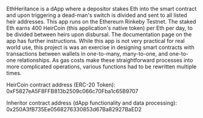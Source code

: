 EthHeritance is a dApp where a depositor stakes Eth into the smart contract and upon triggering a dead-man's switch is divided and sent to all listed heir addresses. This app runs on the Ethereum Rinkeby Testnet. The staked Eth earns 400 HeirCoin (this application's native token) per Eth per day, to be divided between heirs upon disbursal. The documentation page on the app has further instructions. While this app is not very practical for real world use, this project is was an exercise in designing smart contracts with transactions between wallets in one-to-many, many-to-one, and one-to-one relationships. As gas costs make these straightforward processes into more complicated operations, various functions had to be rewritten multiple times.

HeirCoin contract address (ERC-20 Token): 0xF5827eA5F8FFB813b2509c066c70Fba1c65B9707

Inheritor contract address (dApp functionality and data processing): 0x250A3fB735Ee0568276330853d67Ba82927BaED2
